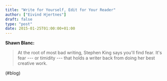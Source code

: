 ```yaml
---
title: "Write for Yourself, Edit for Your Reader"
author: ["Eivind Hjertnes"]
draft: false
type: "post"
date: 2015-01-25T01:00:00+01:00
---
```


**Shawn Blanc:**

> At the root of most bad writing, Stephen King says you'll find fear.
> It's fear --- or timidity --- that holds a writer back from doing her
> best creative work.

(#blog)
